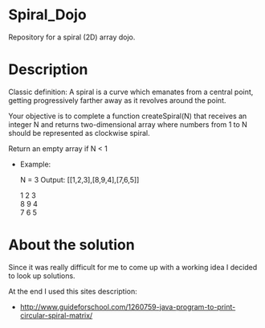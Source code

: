 # Spiral_Dojo
Repository for a spiral (2D) array dojo.

# Description

Classic definition: A spiral is a curve which emanates from a central point, getting progressively farther away as it revolves around the point.

Your objective is to complete a function createSpiral(N) that receives an integer N and returns two-dimensional array where numbers from 1 to N should be represented as clockwise spiral.

Return an empty array if N < 1

- Example:

  N = 3 Output: [[1,2,3],[8,9,4],[7,6,5]]

  1    2    3    
  8    9    4    
  7    6    5

# About the solution

Since it was really difficult for me to come up with a working idea I decided to look up solutions.

At the end I used this sites description:
- http://www.guideforschool.com/1260759-java-program-to-print-circular-spiral-matrix/

